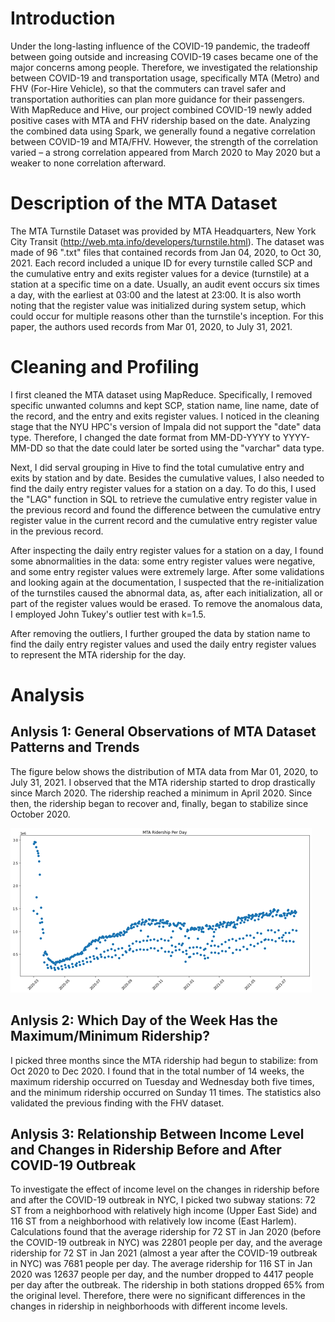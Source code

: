 # Introduction

Under the long-lasting influence of the COVID-19 pandemic, the tradeoff between going outside and increasing COVID-19 cases became one of the major concerns among people. Therefore, we investigated the relationship between COVID-19 and transportation usage, specifically MTA (Metro) and FHV (For-Hire Vehicle), so that the commuters can travel safer and transportation authorities can plan more guidance for their passengers. With MapReduce and Hive, our project combined COVID-19 newly added positive cases with MTA and FHV ridership based on the date. Analyzing the combined data using Spark, we generally found a negative correlation between COVID-19 and MTA/FHV. However, the strength of the correlation varied – a strong correlation appeared from March 2020 to May 2020 but a weaker to none correlation afterward.

# Description of the MTA Dataset

The MTA Turnstile Dataset was provided by MTA Headquarters, New York City Transit (http://web.mta.info/developers/turnstile.html). The dataset was made of 96 ".txt" files that contained records from Jan 04, 2020, to Oct 30, 2021. Each record included a unique ID for every turnstile called SCP and the cumulative entry and exits register values for a device (turnstile) at a station at a specific time on a date. Usually, an audit event occurs six times a day, with the earliest at 03:00 and the latest at 23:00. It is also worth noting that the register value was initialized during system setup, which could occur for multiple reasons other than the turnstile's inception. For this paper, the authors used records from Mar 01, 2020, to July 31, 2021.

# Cleaning and Profiling

I first cleaned the MTA dataset using MapReduce. Specifically, I removed specific unwanted columns and kept SCP, station name, line name, date of the record, and the entry and exits register values. I noticed in the cleaning stage that the NYU HPC's version of Impala did not support the "date" data type. Therefore, I changed the date format from MM-DD-YYYY to YYYY-MM-DD so that the date could later be sorted using the "varchar" data type.

Next, I did serval grouping in Hive to find the total cumulative entry and exits by station and by date. Besides the cumulative values, I also needed to find the daily entry register values for a station on a day. To do this, I used the "LAG" function in SQL to retrieve the cumulative entry register value in the previous record and found the difference between the cumulative entry register value in the current record and the cumulative entry register value in the previous record.

After inspecting the daily entry register values for a station on a day, I found some abnormalities in the data: some entry register values were negative, and some entry register values were extremely large. After some validations and looking again at the documentation, I suspected that the re-initialization of the turnstiles caused the abnormal data, as, after each initialization, all or part of the register values would be erased. To remove the anomalous data, I employed John Tukey's outlier test with k=1.5.

After removing the outliers, I further grouped the data by station name to find the daily entry register values and used the daily entry register values to represent the MTA ridership for the day.

# Analysis

## Anlysis 1: General Observations of MTA Dataset Patterns and Trends

The figure below shows the distribution of MTA data from Mar 01, 2020, to July 31, 2021. I observed that the MTA ridership started to drop drastically since March 2020. The ridership reached a minimum in April 2020. Since then, the ridership began to recover and, finally, began to stabilize since October 2020.

<img src="test_code/data_visualization/figures/mta_scatterplot.png"/>

## Anlysis 2: Which Day of the Week Has the Maximum/Minimum Ridership?

I picked three months since the MTA ridership had begun to stabilize: from Oct 2020 to Dec 2020. I found that in the total number of 14 weeks, the maximum ridership occurred on Tuesday and Wednesday both five times, and the minimum ridership occurred on Sunday 11 times. The statistics also validated the previous finding with the FHV dataset.

## Anlysis 3: Relationship Between Income Level and Changes in Ridership Before and After COVID-19 Outbreak

To investigate the effect of income level on the changes in ridership before and after the COVID-19 outbreak in NYC, I picked two subway stations: 72 ST from a neighborhood with relatively high income (Upper East Side) and 116 ST from a neighborhood with relatively low income (East Harlem). Calculations found that the average ridership for 72 ST in Jan 2020 (before the COVID-19 outbreak in NYC) was 22801 people per day, and the average ridership for 72 ST in Jan 2021 (almost a year after the COVID-19 outbreak in NYC) was 7681 people per day. The average ridership for 116 ST in Jan 2020 was 12637 people per day, and the number dropped to 4417 people per day after the outbreak. The ridership in both stations dropped 65% from the original level. Therefore, there were no significant differences in the changes in ridership in neighborhoods with different income levels.